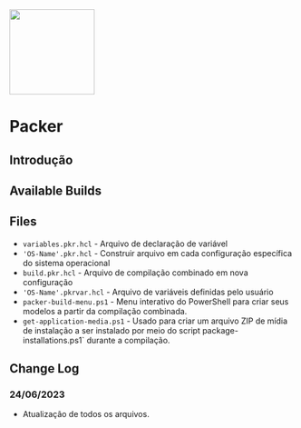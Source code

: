 <img src="" style="width:150px;height:150px;">

# Packer

## Introdução

## Available Builds


## Files
- `variables.pkr.hcl` - Arquivo de declaração de variável
- `'OS-Name'.pkr.hcl` - Construir arquivo em cada configuração específica do sistema operacional
- `build.pkr.hcl` - Arquivo de compilação combinado em nova configuração
- `'OS-Name'.pkrvar.hcl` - Arquivo de variáveis ​​definidas pelo usuário
- `packer-build-menu.ps1` - Menu interativo do PowerShell para criar seus modelos a partir da compilação combinada.
- `get-application-media.ps1` - Usado para criar um arquivo ZIP de mídia de instalação a ser instalado por meio do script package-installations.ps1` durante a compilação.

## Change Log

### 24/06/2023
* Atualização de todos os arquivos.
